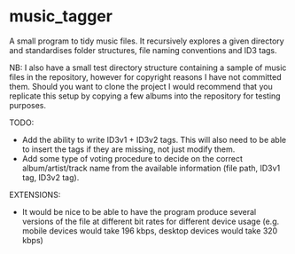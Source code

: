 music_tagger
============

A small program to tidy music files. It recursively explores a given directory and standardises 
folder structures, file naming conventions and ID3 tags.

NB: I also have a small test directory structure containing a sample of music files in the 
repository, however for copyright reasons I have not committed them. Should you want to clone the 
project I would recommend that you replicate this setup by copying a few albums into the repository 
for testing purposes.


TODO:
- Add the ability to write ID3v1 + ID3v2 tags. This will also need to be able to insert the tags if 
they are missing, not just modify them.
- Add some type of voting procedure to decide on the correct album/artist/track name from the 
available information (file path, ID3v1 tag, ID3v2 tag).

EXTENSIONS:
- It would be nice to be able to have the program produce several versions of the file at different 
bit rates for different device usage (e.g. mobile devices would take 196 kbps, desktop devices would 
take 320 kbps)

